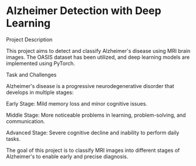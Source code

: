 # Alzheimer Detection with Deep Learning

Project Description

This project aims to detect and classify Alzheimer's disease using MRI brain images. The OASIS dataset has been utilized, and deep learning models are implemented using PyTorch.

Task and Challenges

Alzheimer's disease is a progressive neurodegenerative disorder that develops in multiple stages:

Early Stage: Mild memory loss and minor cognitive issues.

Middle Stage: More noticeable problems in learning, problem-solving, and communication.

Advanced Stage: Severe cognitive decline and inability to perform daily tasks.

The goal of this project is to classify MRI images into different stages of Alzheimer's to enable early and precise diagnosis.
